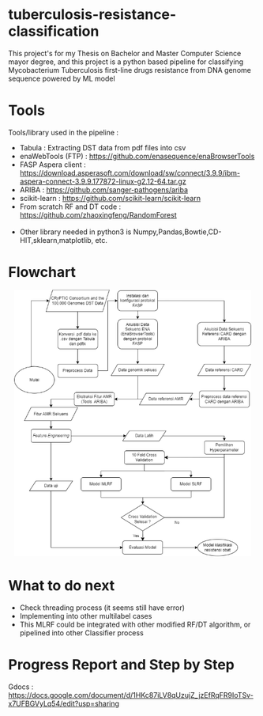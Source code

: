 # tuberculosis-resistance-classification
 This project's for my Thesis on Bachelor and Master Computer Science mayor degree, and this project is a python based pipeline for classifying Mycobacterium Tuberculosis first-line drugs resistance from DNA genome sequence powered by ML model

# Tools
Tools/library used in the pipeline :
- Tabula : Extracting DST data from pdf files into csv
- enaWebTools (FTP) : https://github.com/enasequence/enaBrowserTools
- FASP Aspera client : https://download.asperasoft.com/download/sw/connect/3.9.9/ibm-aspera-connect-3.9.9.177872-linux-g2.12-64.tar.gz
- ARIBA : https://github.com/sanger-pathogens/ariba <br>
- scikit-learn : https://github.com/scikit-learn/scikit-learn
- From scratch RF and DT code : https://github.com/zhaoxingfeng/RandomForest <br><br>
- Other library needed in python3 is Numpy,Pandas,Bowtie,CD-HIT,sklearn,matplotlib, etc.

# Flowchart
<p align="center">
<img src="/img/flowchart_skripsi.png" width="480" title="pipeline flowchart">
</p>

# What to do next 
- Check threading process (it seems still have error)
- Implementing into other multilabel cases
- This MLRF could be integrated with other modified RF/DT algorithm, or pipelined into other Classifier process

# Progress Report and Step by Step
Gdocs : https://docs.google.com/document/d/1HKc87iLV8qUzujZ_jzEfRqFR9IoTSv-x7UFBGVyLq54/edit?usp=sharing
